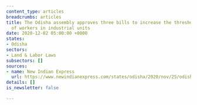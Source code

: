 ```yaml
---
content_type: articles
breadcrumbs: articles
title: The Odisha assembly approves three bills to increase the threshold of number
  of workers in industrial units
date: 2020-12-02 05:00:00 +0000
states:
- Odisha
sectors:
- Land & Labor Laws
subsectors: []
sources:
- name: New Indian Express
  url: https://www.newindianexpress.com/states/odisha/2020/nov/25/odisha-assembly-passes-threebills-to-boost-industrial-growth-2227846.html
details: []
is_newsletter: false

---
```

